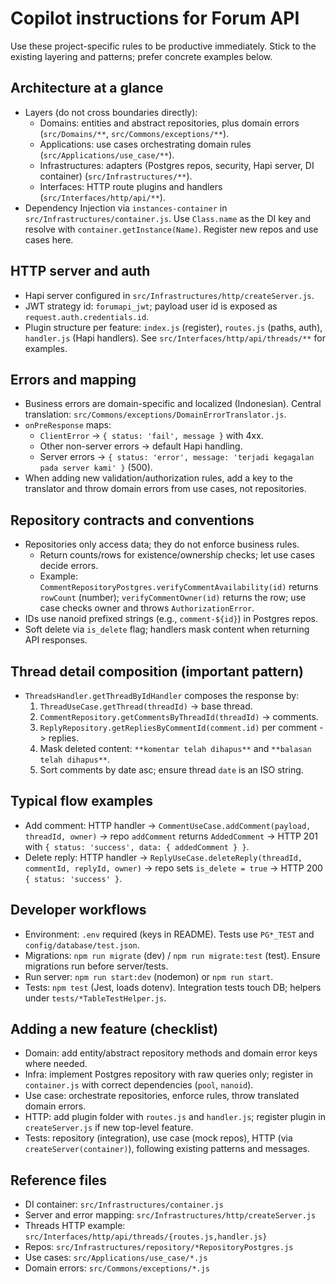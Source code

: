 # Copilot instructions for Forum API

Use these project-specific rules to be productive immediately. Stick to the existing layering and patterns; prefer concrete examples below.

## Architecture at a glance

- Layers (do not cross boundaries directly):
  - Domains: entities and abstract repositories, plus domain errors (`src/Domains/**`, `src/Commons/exceptions/**`).
  - Applications: use cases orchestrating domain rules (`src/Applications/use_case/**`).
  - Infrastructures: adapters (Postgres repos, security, Hapi server, DI container) (`src/Infrastructures/**`).
  - Interfaces: HTTP route plugins and handlers (`src/Interfaces/http/api/**`).
- Dependency Injection via `instances-container` in `src/Infrastructures/container.js`. Use `Class.name` as the DI key and resolve with `container.getInstance(Name)`. Register new repos and use cases here.

## HTTP server and auth

- Hapi server configured in `src/Infrastructures/http/createServer.js`.
- JWT strategy id: `forumapi_jwt`; payload user id is exposed as `request.auth.credentials.id`.
- Plugin structure per feature: `index.js` (register), `routes.js` (paths, auth), `handler.js` (Hapi handlers). See `src/Interfaces/http/api/threads/**` for examples.

## Errors and mapping

- Business errors are domain-specific and localized (Indonesian). Central translation: `src/Commons/exceptions/DomainErrorTranslator.js`.
- `onPreResponse` maps:
  - `ClientError` -> `{ status: 'fail', message }` with 4xx.
  - Other non-server errors -> default Hapi handling.
  - Server errors -> `{ status: 'error', message: 'terjadi kegagalan pada server kami' }` (500).
- When adding new validation/authorization rules, add a key to the translator and throw domain errors from use cases, not repositories.

## Repository contracts and conventions

- Repositories only access data; they do not enforce business rules.
  - Return counts/rows for existence/ownership checks; let use cases decide errors.
  - Example: `CommentRepositoryPostgres.verifyCommentAvailability(id)` returns `rowCount` (number); `verifyCommentOwner(id)` returns the row; use case checks owner and throws `AuthorizationError`.
- IDs use nanoid prefixed strings (e.g., `comment-${id}`) in Postgres repos.
- Soft delete via `is_delete` flag; handlers mask content when returning API responses.

## Thread detail composition (important pattern)

- `ThreadsHandler.getThreadByIdHandler` composes the response by:
  1. `ThreadUseCase.getThread(threadId)` -> base thread.
  2. `CommentRepository.getCommentsByThreadId(threadId)` -> comments.
  3. `ReplyRepository.getRepliesByCommentId(comment.id)` per comment -> replies.
  4. Mask deleted content: `**komentar telah dihapus**` and `**balasan telah dihapus**`.
  5. Sort comments by date asc; ensure thread `date` is an ISO string.

## Typical flow examples

- Add comment: HTTP handler -> `CommentUseCase.addComment(payload, threadId, owner)` -> repo `addComment` returns `AddedComment` -> HTTP 201 with `{ status: 'success', data: { addedComment } }`.
- Delete reply: HTTP handler -> `ReplyUseCase.deleteReply(threadId, commentId, replyId, owner)` -> repo sets `is_delete = true` -> HTTP 200 `{ status: 'success' }`.

## Developer workflows

- Environment: `.env` required (keys in README). Tests use `PG*_TEST` and `config/database/test.json`.
- Migrations: `npm run migrate` (dev) / `npm run migrate:test` (test). Ensure migrations run before server/tests.
- Run server: `npm run start:dev` (nodemon) or `npm run start`.
- Tests: `npm test` (Jest, loads dotenv). Integration tests touch DB; helpers under `tests/*TableTestHelper.js`.

## Adding a new feature (checklist)

- Domain: add entity/abstract repository methods and domain error keys where needed.
- Infra: implement Postgres repository with raw queries only; register in `container.js` with correct dependencies (`pool`, `nanoid`).
- Use case: orchestrate repositories, enforce rules, throw translated domain errors.
- HTTP: add plugin folder with `routes.js` and `handler.js`; register plugin in `createServer.js` if new top-level feature.
- Tests: repository (integration), use case (mock repos), HTTP (via `createServer(container)`), following existing patterns and messages.

## Reference files

- DI container: `src/Infrastructures/container.js`
- Server and error mapping: `src/Infrastructures/http/createServer.js`
- Threads HTTP example: `src/Interfaces/http/api/threads/{routes.js,handler.js}`
- Repos: `src/Infrastructures/repository/*RepositoryPostgres.js`
- Use cases: `src/Applications/use_case/*.js`
- Domain errors: `src/Commons/exceptions/*.js`
